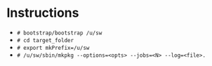 # Instructions
- `# bootstrap/bootstrap /u/sw`
- `# cd target_folder`
- `# export mkPrefix=/u/sw`
- `# /u/sw/sbin/mkpkg --options=<opts> --jobs=<N> --log=<file>.`
